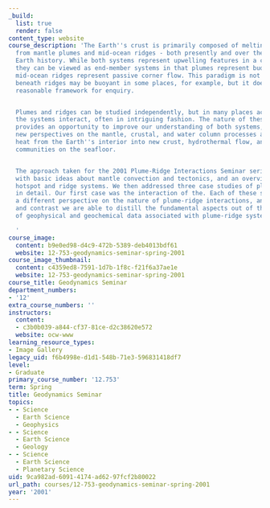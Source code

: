 ```yaml
---
_build:
  list: true
  render: false
content_type: website
course_description: 'The Earth''s crust is primarily composed of melting products
  from mantle plumes and mid-ocean ridges - both presently and over the course of
  Earth history. While both systems represent upwelling features in a convective mantle,
  they can be viewed as end-member systems in that plumes represent buoyant flow whereas
  mid-ocean ridges represent passive corner flow. This paradigm is not strict - flow
  beneath ridges may be buoyant in some places, for example, but it does provide a
  reasonable framework for enquiry.


  Plumes and ridges can be studied independently, but in many places across the globe
  the systems interact, often in intriguing fashion. The nature of these interactions
  provides an opportunity to improve our understanding of both systems, and provides
  new perspectives on the mantle, crustal, and water column processes associated converting
  heat from the Earth''s interior into new crust, hydrothermal flow, and biological
  communities on the seafloor.


  The approach taken for the 2001 Plume-Ridge Interactions Seminar series was to start
  with basic ideas about mantle convection and tectonics, and an overview of the global
  hotspot and ridge systems. We then addressed three case studies of plume-ridge interactions
  in detail. Our first case was the interaction of the. Each of these systems provides
  a different perspective on the nature of plume-ridge interactions, and by comparison
  and contrast we are able to distill the fundamental aspects out of the complex array
  of geophysical and geochemical data associated with plume-ridge systems.

  '
course_image:
  content: b9e0ed98-d4c9-472b-5389-deb4013bdf61
  website: 12-753-geodynamics-seminar-spring-2001
course_image_thumbnail:
  content: c4359ed8-7591-1d7b-1f8c-f21f6a37ae1e
  website: 12-753-geodynamics-seminar-spring-2001
course_title: Geodynamics Seminar
department_numbers:
- '12'
extra_course_numbers: ''
instructors:
  content:
  - c3b0b039-a844-cf37-81ce-d2c38620e572
  website: ocw-www
learning_resource_types:
- Image Gallery
legacy_uid: f6b4998e-d1d1-548b-71e3-596831418df7
level:
- Graduate
primary_course_number: '12.753'
term: Spring
title: Geodynamics Seminar
topics:
- - Science
  - Earth Science
  - Geophysics
- - Science
  - Earth Science
  - Geology
- - Science
  - Earth Science
  - Planetary Science
uid: 9ca982ad-6091-4174-ad62-97fcf2b80022
url_path: courses/12-753-geodynamics-seminar-spring-2001
year: '2001'
---
```


